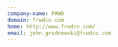 ```yaml
---
company-name: FRWD
domain: frwdco.com
home: http://www.frwdco.com/
email: john.grudnowski@frwdco.com
---
```




